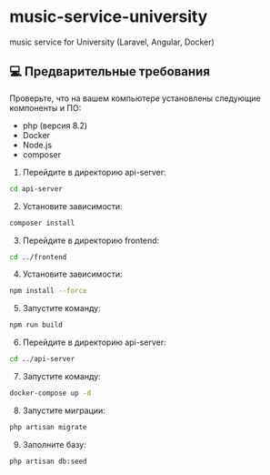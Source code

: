 # music-service-university
music service for University (Laravel, Angular, Docker)

## 💻 Предварительные требования

Проверьте, что на вашем компьютере установлены следующие компоненты и ПО:

- php (версия 8.2)
- Docker
- Node.js 
- composer

1. Перейдите в директорию api-server:

```bash
cd api-server
```

2. Установите зависимости:
```bash
composer install
```

3. Перейдите в директорию frontend:
```bash
cd ../frontend
```

4. Установите зависимости:
```bash
npm install --force
```

5. Запустите команду:
```bash
npm run build
```

6. Перейдите в директорию api-server:
```bash
cd ../api-server
```

7. Запустите команду:
```bash
docker-compose up -d
```

8. Запустите миграции:
```bash
php artisan migrate
```

9. Заполните базу:
```bash
php artisan db:seed
```